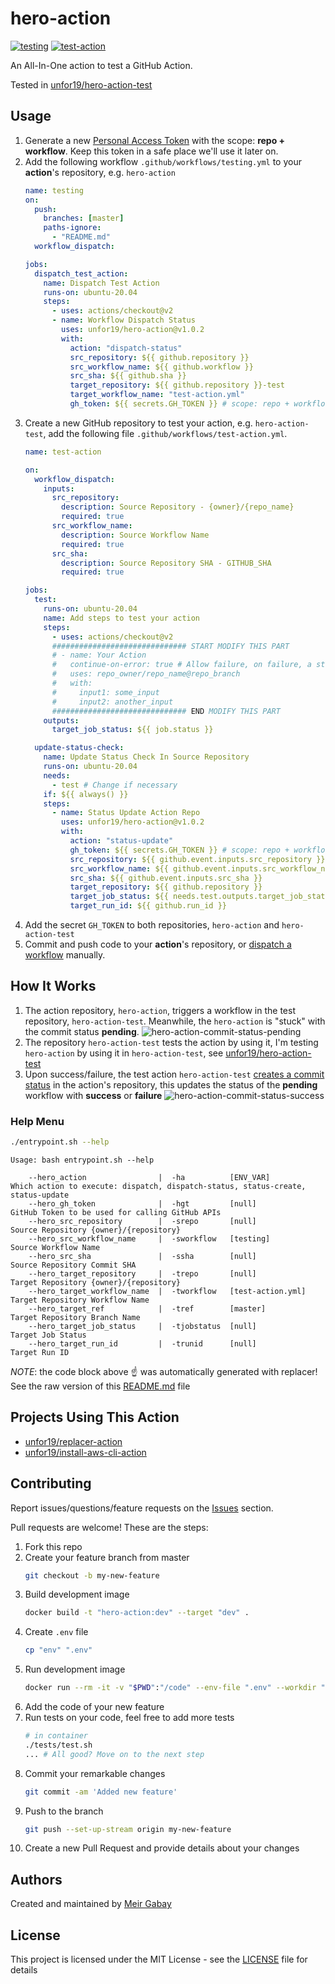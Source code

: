 # hero-action

[![testing](https://github.com/unfor19/hero-action/workflows/testing/badge.svg)](https://github.com/unfor19/hero-action/actions?query=workflow%3Atesting)
[![test-action](https://github.com/unfor19/hero-action-test/workflows/test-action/badge.svg)](https://github.com/unfor19/hero-action-test/actions?query=workflow%3Atest-action)


An All-In-One action to test a GitHub Action.

Tested in [unfor19/hero-action-test](https://github.com/unfor19/hero-action-test/actions?query=workflow%3Atest-action)

## Usage

1. Generate a new [Personal Access Token](https://github.com/settings/tokens) with the scope: **repo + workflow**. Keep this token in a safe place we'll use it later on.
2. Add the following workflow `.github/workflows/testing.yml` to your **action**'s repository, e.g. `hero-action`
    ```yaml
    name: testing
    on:
      push:
        branches: [master]
        paths-ignore:
          - "README.md"
      workflow_dispatch:

    jobs:
      dispatch_test_action:
        name: Dispatch Test Action
        runs-on: ubuntu-20.04
        steps:
          - uses: actions/checkout@v2
          - name: Workflow Dispatch Status
            uses: unfor19/hero-action@v1.0.2
            with:
              action: "dispatch-status"
              src_repository: ${{ github.repository }}
              src_workflow_name: ${{ github.workflow }}
              src_sha: ${{ github.sha }}
              target_repository: ${{ github.repository }}-test
              target_workflow_name: "test-action.yml"
              gh_token: ${{ secrets.GH_TOKEN }} # scope: repo + workflow
    ```   
3. Create a new GitHub repository to test your action, e.g. `hero-action-test`, add the following file `.github/workflows/test-action.yml`.
    ```yaml
    name: test-action

    on:
      workflow_dispatch:
        inputs:
          src_repository:
            description: Source Repository - {owner}/{repo_name}
            required: true
          src_workflow_name:
            description: Source Workflow Name
            required: true
          src_sha:
            description: Source Repository SHA - GITHUB_SHA
            required: true

    jobs:
      test:
        runs-on: ubuntu-20.04
        name: Add steps to test your action
        steps:
          - uses: actions/checkout@v2
          ############################## START MODIFY THIS PART
          # - name: Your Action
          #   continue-on-error: true # Allow failure, on failure, a status update will be sent to source repo
          #   uses: repo_owner/repo_name@repo_branch
          #   with:
          #     input1: some_input
          #     input2: another_input
          ############################## END MODIFY THIS PART
        outputs:
          target_job_status: ${{ job.status }}

      update-status-check:
        name: Update Status Check In Source Repository
        runs-on: ubuntu-20.04
        needs:
          - test # Change if necessary
        if: ${{ always() }}
        steps:
          - name: Status Update Action Repo
            uses: unfor19/hero-action@v1.0.2
            with:
              action: "status-update"
              gh_token: ${{ secrets.GH_TOKEN }} # scope: repo + workflow
              src_repository: ${{ github.event.inputs.src_repository }}
              src_workflow_name: ${{ github.event.inputs.src_workflow_name }}
              src_sha: ${{ github.event.inputs.src_sha }}
              target_repository: ${{ github.repository }}
              target_job_status: ${{ needs.test.outputs.target_job_status }}
              target_run_id: ${{ github.run_id }}
    ```
4. Add the secret `GH_TOKEN` to both repositories, `hero-action` and `hero-action-test`
5. Commit and push code to your **action**'s repository, or [dispatch a workflow](https://docs.github.com/en/actions/learn-github-actions/events-that-trigger-workflows#workflow_dispatch) manually.


## How It Works

1. The action repository, `hero-action`, triggers a workflow in the test repository, `hero-action-test`. Meanwhile, the `hero-action` is "stuck" with the commit status **pending**.
   ![hero-action-commit-status-pending](https://assets.meirg.co.il/hero-action/hero-action-commit-status-pending.png)
2. The repository `hero-action-test` tests the action by using it, I'm testing `hero-action` by using it in `hero-action-test`, see [unfor19/hero-action-test](https://github.com/unfor19/hero-action-test/blob/master/.github/workflows/test-action.yml#L37-L48)
3. Upon success/failure, the test action `hero-action-test` [creates a commit status](https://docs.github.com/en/rest/reference/repos#create-a-commit-status) in the action's repository, this updates the status of the **pending** workflow with **success** or **failure**
   ![hero-action-commit-status-success](https://assets.meirg.co.il/hero-action/hero-action-commit-status-success.png)

### Help Menu

```bash
./entrypoint.sh --help
```

<!-- replacer_start -->

```
Usage: bash entrypoint.sh --help

	--hero_action                |  -ha          [ENV_VAR]          Which action to execute: dispatch, dispatch-status, status-create, status-update
	--hero_gh_token              |  -hgt         [null]             GitHub Token to be used for calling GitHub APIs
	--hero_src_repository        |  -srepo       [null]             Source Repository {owner}/{repository}
	--hero_src_workflow_name     |  -sworkflow   [testing]          Source Workflow Name
	--hero_src_sha               |  -ssha        [null]             Source Repository Commit SHA
	--hero_target_repository     |  -trepo       [null]             Target Repository {owner}/{repository}
	--hero_target_workflow_name  |  -tworkflow   [test-action.yml]  Target Repository Workflow Name
	--hero_target_ref            |  -tref        [master]           Target Repository Branch Name
	--hero_target_job_status     |  -tjobstatus  [null]             Target Job Status
	--hero_target_run_id         |  -trunid      [null]             Target Run ID
```

<!-- replacer_end -->

_NOTE_: the code block above :point_up: was automatically generated with replacer! See the raw version of this [README.md](https://raw.githubusercontent.com/unfor19/hero-action/master/README.md) file


## Projects Using This Action

- [unfor19/replacer-action](https://github.com/unfor19/replacer-action)
- [unfor19/install-aws-cli-action](https://github.com/unfor19/install-aws-cli-action)

## Contributing

Report issues/questions/feature requests on the [Issues](https://github.com/unfor19/hero-action/issues) section.

Pull requests are welcome! These are the steps:

1. Fork this repo
1. Create your feature branch from master
   ```bash
   git checkout -b my-new-feature
   ```
2. Build development image
   ```bash
   docker build -t "hero-action:dev" --target "dev" .
   ```
1. Create `.env` file
   ```bash
   cp "env" ".env"
   ```
2. Run development image
   ```bash
   docker run --rm -it -v "$PWD":"/code" --env-file ".env" --workdir "/code" "hero-action:dev"
   ```
3. Add the code of your new feature
4. Run tests on your code, feel free to add more tests
   ```bash
   # in container
   ./tests/test.sh
   ... # All good? Move on to the next step
   ```
5. Commit your remarkable changes
   ```bash
   git commit -am 'Added new feature'
   ```
6. Push to the branch
   ```bash
   git push --set-up-stream origin my-new-feature
   ```
7. Create a new Pull Request and provide details about your changes

## Authors

Created and maintained by [Meir Gabay](https://github.com/unfor19)

## License

This project is licensed under the MIT License - see the [LICENSE](https://github.com/unfor19/hero-action/blob/master/LICENSE) file for details
